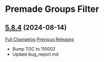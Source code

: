 # Premade Groups Filter

## [5.8.4](https://github.com/0xbs/premade-groups-filter/tree/5.8.4) (2024-08-14)
[Full Changelog](https://github.com/0xbs/premade-groups-filter/compare/5.8.3...5.8.4) [Previous Releases](https://github.com/0xbs/premade-groups-filter/releases)

- Bump TOC to 110002  
- Update bug\_report.md  